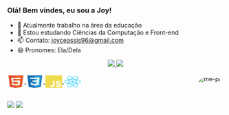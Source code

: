 ### Olá! Bem vindes, eu sou a Joy!

- 🔭 Atualmente trabalho na área da educação
- 🌱 Estou estudando Ciências da Computação e Front-end
- 📫 Contato: joyceassis96@gmail.com
- 😄 Pronomes: Ela/Dela

<div align="center">
  <a href="https://github.com/JoyAssis">
  <img height="140em" src="https://github-readme-stats.vercel.app/api?username=JoyAssis&show_icons=true&theme=aura&include_all_commits=true&count_private=true"/>
  <img height="140em" src="https://github-readme-stats.vercel.app/api/top-langs/?username=JoyAssis&layout=compact&langs_count=7&theme=aura"/>
</div>
<div style="display: inline_block"><br>
  <img align="center" alt="Joy-HTML" height="30" width="40" src="https://raw.githubusercontent.com/devicons/devicon/master/icons/html5/html5-original.svg">
  <img align="center" alt="Joy-CSS" height="30" width="40" src="https://raw.githubusercontent.com/devicons/devicon/master/icons/css3/css3-original.svg">
  <img align="center" alt="Joy-Js" height="30" width="40" src="https://raw.githubusercontent.com/devicons/devicon/master/icons/javascript/javascript-plain.svg">
  <img align="center" alt="Joy-React" height="30" width="40" src="https://raw.githubusercontent.com/devicons/devicon/master/icons/react/react-original.svg">
  <img align="right" alt="me-pic" height="150" style="border-radius:50px;" src="https://i.pinimg.com/564x/fd/d1/8f/fdd18f3ffd8b5409e3b14d191034f147.jpg"> 
</div>
  
  ##
  
  <div>
    <a href="https://www.instagram.com/imjoyassis/" target="_blank"><img src="https://img.shields.io/badge/Instagram-E4405F?style=for-the-badge&logo=instagram&logoColor=white"></a>
    <a href="https://www.linkedin.com/in/joyce-assis-31a100179/" target="_blank"><img src="https://img.shields.io/badge/LinkedIn-0077B5?style=for-the-badge&logo=linkedin&logoColor=white"></a>
  </div>  
